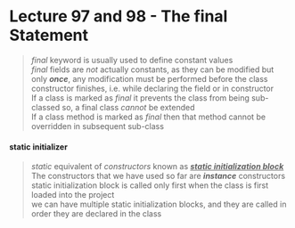 # Lecture 97 and 98 - The final Statement

> _final_ keyword is usually used to define constant values <br />
> _final_ fields are _not_ actually constants, as they can be modified but only _**once**_, any modification must be 
performed before the class constructor finishes, i.e. while declaring the field or in constructor <br />
> If a class is marked as _final_ it prevents the class from being sub-classed so, a final class _cannot_ be 
extended <br />
> If a class method is marked as _final_ then that method cannot be overridden in subsequent sub-class <br />  

#### static initializer
> _static_ equivalent of _constructors_ known as <u>**_static initialization block_**</u> <br /> 
> The constructors that we have used so far are _**instance**_ constructors  <br />
> static initialization block is called only first when the class is first loaded into the project <br />
> we can have multiple static initialization blocks, and they are called in order they are declared in the class <br />
 
